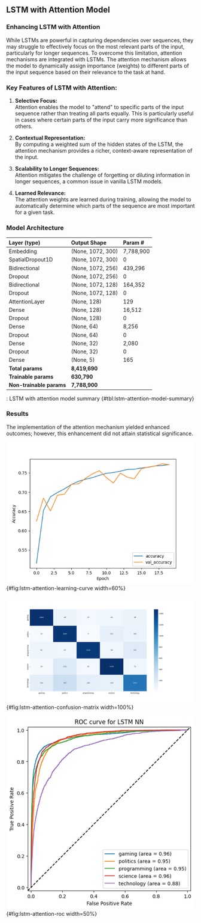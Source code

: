 ## LSTM with Attention Model

### Enhancing LSTM with Attention

While LSTMs are powerful in capturing dependencies over sequences, they may struggle to effectively focus on the most relevant parts of the input, particularly for longer sequences. To overcome this limitation, attention mechanisms are integrated with LSTMs. The attention mechanism allows the model to dynamically assign importance (weights) to different parts of the input sequence based on their relevance to the task at hand.

### Key Features of LSTM with Attention:

1. **Selective Focus:**  
   Attention enables the model to "attend" to specific parts of the input sequence rather than treating all parts equally. This is particularly useful in cases where certain parts of the input carry more significance than others.

2. **Contextual Representation:**  
   By computing a weighted sum of the hidden states of the LSTM, the attention mechanism provides a richer, context-aware representation of the input.

3. **Scalability to Longer Sequences:**  
   Attention mitigates the challenge of forgetting or diluting information in longer sequences, a common issue in vanilla LSTM models.

4. **Learned Relevance:**  
   The attention weights are learned during training, allowing the model to automatically determine which parts of the sequence are most important for a given task.

### Model Architecture

| Layer (type)             | Output Shape      | Param #   |
| :----------------------- | :---------------- | :-------- |
| Embedding                | (None, 1072, 300) | 7,788,900 |
| SpatialDropout1D         | (None, 1072, 300) | 0         |
| Bidirectional            | (None, 1072, 256) | 439,296   |
| Dropout                  | (None, 1072, 256) | 0         |
| Bidirectional            | (None, 1072, 128) | 164,352   |
| Dropout                  | (None, 1072, 128) | 0         |
| AttentionLayer           | (None, 128)       | 129       |
| Dense                    | (None, 128)       | 16,512    |
| Dropout                  | (None, 128)       | 0         |
| Dense                    | (None, 64)        | 8,256     |
| Dropout                  | (None, 64)        | 0         |
| Dense                    | (None, 32)        | 2,080     |
| Dropout                  | (None, 32)        | 0         |
| Dense                    | (None, 5)         | 165       |
| **Total params**         | **8,419,690**     |           |
| **Trainable params**     | **630,790**       |           |
| **Non-trainable params** | **7,788,900**     |           |

: LSTM with attention model summary {#tbl:lstm-attention-model-summary}

### Results

The implementation of the attention mechanism yielded enhanced outcomes; however, this enhancement did not attain statistical significance.

![While the learning curve is not as elegant as that observed in [@fig:dense-learning-curve], it nevertheless demonstrates potential.](images/lstm_accuracy.png){#fig:lstm-attention-learning-curve width=60%}

![The `technology` class is still the most commonly confused. However, there has been a noticeable improvement in classification.](images/lstm_confusion_matrix.png){#fig:lstm-attention-confusion-matrix width=100%}

![Using the LSTM model, the `technology` class eventually achieved 90% of the AUC.](images/roc_lstm_attention.png){#fig:lstm-attention-roc width=50%}
